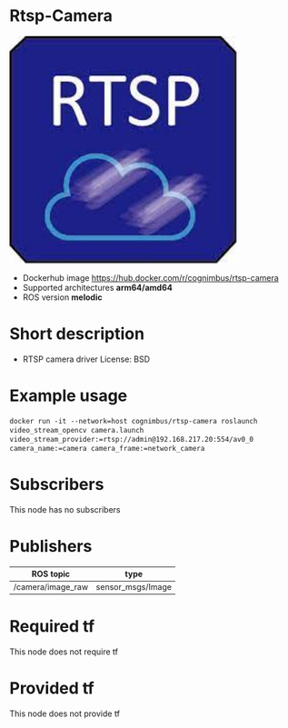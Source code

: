 # Rtsp-Camera

<img src="./rtsp-camera/rtsp.jpeg" alt="rtsp-camera" width="400"/>

* Dockerhub image https://hub.docker.com/r/cognimbus/rtsp-camera
* Supported architectures <b>arm64/amd64</b>
* ROS version <b>melodic
</b>

# Short description
* RTSP camera driver
License: BSD

# Example usage
```
docker run -it --network=host cognimbus/rtsp-camera roslaunch video_stream_opencv camera.launch video_stream_provider:=rtsp://admin@192.168.217.20:554/av0_0 camera_name:=camera camera_frame:=network_camera
```

# Subscribers
This node has no subscribers


# Publishers
ROS topic | type
--- | ---
/camera/image_raw | sensor_msgs/Image


# Required tf
This node does not require tf


# Provided tf
This node does not provide tf


